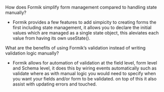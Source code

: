 How does Formik simplify form management compared to handling state manually?

- Formik provides a few features to add simpicity to creating forms the first including state management, it allows you to declare the initial values which are managed as a single state object, this aleviates each value from having its own useState().

What are the benefits of using Formik’s validation instead of writing validation logic manually?

- Formik allows for automation of validation at the field level, form level and Schema level, it does this by wiring events automatically such as validate where as with manual logic you would need to specify when you want your fields and/or form to be validated. on top of this it also assist with updating errors and touched.
